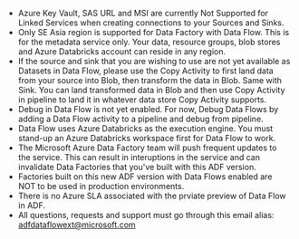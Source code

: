 * Azure Key Vault, SAS URL and MSI are currently Not Supported for Linked Services when creating connections to your Sources and Sinks.
* Only SE Asia region is supported for Data Factory with Data Flow. This is for the metadata service only. Your data, resource groups, blob stores and Azure Databricks account can reside in any region.
* If the source and sink that you are wishing to use are not yet available as Datasets in Data Flow, please use the Copy Activity to first land data from your source into Blob, then transform the data in Blob. Same with Sink. You can land transformed data in Blob and then use Copy Activity in pipeline to land it in whatever data store Copy Activity supports.
* Debug in Data Flow is not yet enabled. For now, Debug Data Flows by adding a Data Flow activity to a pipeline and debug from pipeline.
* Data Flow uses Azure Databricks as the execution engine. You must stand-up an Azure Databricks workspace first for Data Flow to work.
* The Microsoft Azure Data Factory team will push frequent updates to the service. This can result in interuptions in the service and can invalidate Data Factories that you've built with this ADF version.
* Factories built on this new ADF version with Data Flows enabled are NOT to be used in production environments.
* There is no Azure SLA associated with the prviate preview of Data Flow in ADF.
* All questions, requests and support must go through this email alias: adfdataflowext@microsoft.com 
